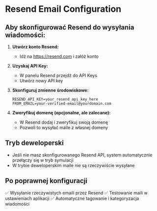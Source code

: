 # Resend Email Configuration

## Aby skonfigurować Resend do wysyłania wiadomości:

1. **Utwórz konto Resend:**
   - Idź na https://resend.com i załóż konto

2. **Uzyskaj API Key:**
   - W panelu Resend przejdź do API Keys
   - Utwórz nowy API key

3. **Skonfiguruj zmienne środowiskowe:**
   ```
   RESEND_API_KEY=your_resend_api_key_here
   FROM_EMAIL=your-verified-email@yourdomain.com
   ```

4. **Zweryfikuj domenę (opcjonalne, ale zalecane):**
   - W Resend dodaj i zweryfikuj swoją domenę
   - Pozwoli to wysyłać maile z własnej domeny

## Tryb deweloperski

- Jeśli nie masz skonfigurowanego Resend API, system automatycznie przełączy się w tryb symulacji
- W trybie deweloperskim maile nie są rzeczywiście wysyłane

## Po poprawnej konfiguracji

✅ Wysyłanie rzeczywistych emaili przez Resend
✅ Testowanie maili w ustawieniach aplikacji
✅ Automatyczne tagowanie i kategoryzacja wiadomości